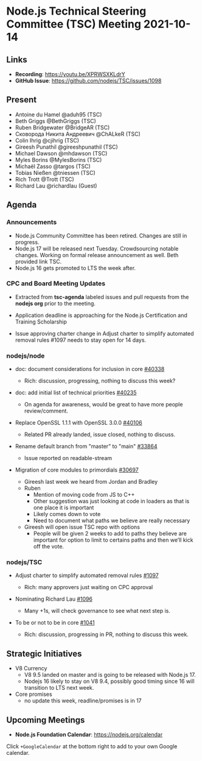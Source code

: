 # Node.js Technical Steering Committee (TSC) Meeting 2021-10-14

## Links

* **Recording**:  <https://youtu.be/XPRWSXKLdrY>
* **GitHub Issue**: <https://github.com/nodejs/TSC/issues/1098>

## Present

* Antoine du Hamel @aduh95 (TSC)
* Beth Griggs @BethGriggs (TSC)
* Ruben Bridgewater @BridgeAR (TSC)
* Сковорода Никита Андреевич @ChALkeR (TSC)
* Colin Ihrig @cjihrig (TSC)
* Gireesh Punathil @gireeshpunathil (TSC)
* Michael Dawson @mhdawson (TSC)
* Myles Borins @MylesBorins (TSC)
* Michaël Zasso @targos (TSC)
* Tobias Nießen @tniessen (TSC)
* Rich Trott @Trott (TSC)
* Richard Lau @richardlau (Guest)

## Agenda

### Announcements

* Node.js Community Committee has been retired. Changes are still in progress.
* Node.js 17 will be released next Tuesday. Crowdsourcing notable changes. Working on formal
  release announcement as well. Beth provided link TSC.
* Node.js 16 gets promoted to LTS the week after.

### CPC and Board Meeting Updates

* Extracted from **tsc-agenda** labeled issues and pull requests from the **nodejs org** prior to the meeting.

* Application deadline is approaching for the Node.js Certification and Training Scholarship
* Issue approving charter change in Adjust charter to simplify automated
  removal rules #1097 needs to stay open for 14 days.

### nodejs/node

* doc: document considerations for inclusion in core [#40338](https://github.com/nodejs/node/pull/40338)
  * Rich: discussion, progressing, nothing to discuss this week?

* doc: add initial list of technical priorities [#40235](https://github.com/nodejs/node/pull/40235)
  * On agenda for awareness, would be great to have more people review/comment.

* Replace OpenSSL 1.1.1 with OpenSSL 3.0.0 [#40106](https://github.com/nodejs/node/issues/40106)
  * Related PR already landed, issue closed, nothing to discuss.

* Rename default branch from "master" to "main" [#33864](https://github.com/nodejs/node/issues/33864)
  * Issue reported on readable-stream

* Migration of core modules to primordials [#30697](https://github.com/nodejs/node/issues/30697)
  * Gireesh last week we heard from Jordan and Bradley
  * Ruben
    * Mention of moving code from JS to C++
    * Other suggestion was just looking at code in loaders as that is one place it is important
    * Likely comes down to vote
    * Need to document what paths we believe are really necessary
  * Gireesh will open issue TSC repo with options
    * People will be given 2 weeks to add to paths they believe are important for option to limit
      to certains paths and then we’ll kick off the vote.

### nodejs/TSC

* Adjust charter to simplify automated removal rules [#1097](https://github.com/nodejs/TSC/pull/1097)
  * Rich: many approvers just waiting on CPC approval

* Nominating Richard Lau [#1096](https://github.com/nodejs/TSC/issues/1096)
  * Many +1s, will check governance to see what next step is.

* To be or not to be in core [#1041](https://github.com/nodejs/TSC/issues/1041)
  * Rich: discussion, progressing in PR, nothing to discuss this week.

## Strategic Initiatives

* V8 Currency
  * V8 9.5 landed on master and is going to be released with Node.js 17.
  * Nodejs 16 likely to stay on V8 9.4, possibly good timing since 16 will transition to
    LTS next week.
* Core promises
  * no update this week, readline/promises is in 17

## Upcoming Meetings

* **Node.js Foundation Calendar**: <https://nodejs.org/calendar>

Click `+GoogleCalendar` at the bottom right to add to your own Google calendar.
